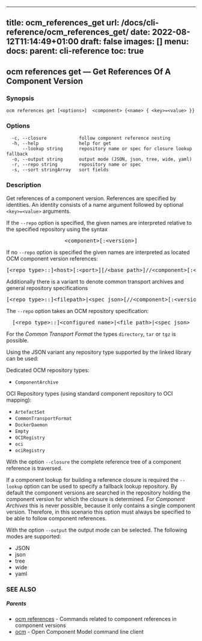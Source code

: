 
---
title: ocm_references_get
url: /docs/cli-reference/ocm_references_get/
date: 2022-08-12T11:14:49+01:00
draft: false
images: []
menu:
  docs:
    parent: cli-reference
toc: true
---
## ocm references get &mdash; Get References Of A Component Version

### Synopsis

```
ocm references get [<options>]  <component> {<name> { <key>=<value> }}
```

### Options

```
  -c, --closure            follow component reference nesting
  -h, --help               help for get
      --lookup string      repository name or spec for closure lookup fallback
  -o, --output string      output mode (JSON, json, tree, wide, yaml)
  -r, --repo string        repository name or spec
  -s, --sort stringArray   sort fields
```

### Description


Get references of a component version. References are specified
by identities. An identity consists of 
a name argument followed by optional <code>&lt;key>=&lt;value></code>
arguments.

If the <code>--repo</code> option is specified, the given names are interpreted
relative to the specified repository using the syntax

<center>
    <pre>&lt;component>[:&lt;version>]</pre>
</center>

If no <code>--repo</code> option is specified the given names are interpreted 
as located OCM component version references:

<center>
    <pre>[&lt;repo type>::]&lt;host>[:&lt;port>][/&lt;base path>]//&lt;component>[:&lt;version>]</pre>
</center>

Additionally there is a variant to denote common transport archives
and general repository specifications

<center>
    <pre>[&lt;repo type>::]&lt;filepath>|&lt;spec json>[//&lt;component>[:&lt;version>]]</pre>
</center>

The <code>--repo</code> option takes an OCM repository specification:

<center>
    <pre>[&lt;repo type>::]&lt;configured name>|&lt;file path>|&lt;spec json></pre>
</center>

For the *Common Transport Format* the types <code>directory</code>,
<code>tar</code> or <code>tgz</code> is possible.

Using the JSON variant any repository type supported by the 
linked library can be used:

Dedicated OCM repository types:
- `ComponentArchive`

OCI Repository types (using standard component repository to OCI mapping):
- `ArtefactSet`
- `CommonTransportFormat`
- `DockerDaemon`
- `Empty`
- `OCIRegistry`
- `oci`
- `ociRegistry`

With the option <code>--closure</code> the complete reference tree of a component reference is traversed.

If a component lookup for building a reference closure is required
the <code>--lookup</code>  option can be used to specify a fallback
lookup repository. 
By default the component versions are searched in the repository
holding the component version for which the closure is determined.
For *Component Archives* this is never possible, because it only
contains a single component version. Therefore, in this scenario
this option must always be specified to be able to follow component
references.

With the option <code>--output</code> the output mode can be selected.
The following modes are supported:
 - JSON
 - json
 - tree
 - wide
 - yaml


### SEE ALSO

##### Parents

* [ocm references](ocm_references.md)	 - Commands related to component references in component versions
* [ocm](ocm.md)	 - Open Component Model command line client

